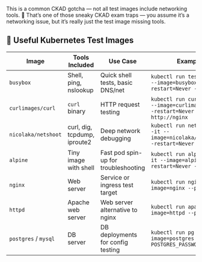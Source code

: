 This is a common CKAD gotcha — not all test images include networking tools.
🎯 That’s one of those sneaky CKAD exam traps — you assume it’s a networking issue, but it’s really just the test image missing tools.

## 🐳 Useful Kubernetes Test Images

| Image                                | Tools Included              | Use Case                           | Example                                                                                   |
|--------------------------------------|-----------------------------|------------------------------------|-------------------------------------------------------------------------------------------|
| `busybox`                            | Shell, ping, nslookup       | Quick shell tests, basic DNS/net   | `kubectl run test --rm -it --image=busybox --restart=Never -- sh`                        |
| `curlimages/curl`                    | `curl` binary               | HTTP request testing                | `kubectl run curl --rm -it --image=curlimages/curl --restart=Never -- curl http://nginx` |
| `nicolaka/netshoot`                 | curl, dig, tcpdump, iproute2 | Deep network debugging              | `kubectl run netshoot --rm -it --image=nicolaka/netshoot --restart=Never -- bash`        |
| `alpine`                             | Tiny image with shell       | Fast pod spin-up for troubleshooting | `kubectl run alpine --rm -it --image=alpine --restart=Never -- sh`                    |
| `nginx`                              | Web server                  | Service or ingress test target      | `kubectl run nginx --image=nginx --port=80`                                              |
| `httpd`                              | Apache web server           | Web server alternative to nginx     | `kubectl run apache --image=httpd --port=80`                                             |
| `postgres` / `mysql`                 | DB server                   | DB deployments for config testing   | `kubectl run pg --image=postgres -e POSTGRES_PASSWORD=example`                           |
